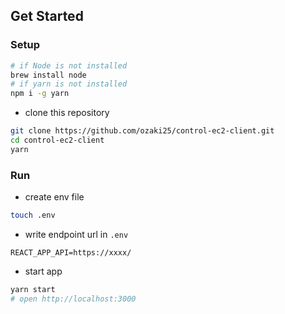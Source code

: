 ## Get Started

### Setup

```bash
# if Node is not installed
brew install node
# if yarn is not installed
npm i -g yarn
```

- clone this repository

```bash
git clone https://github.com/ozaki25/control-ec2-client.git
cd control-ec2-client
yarn
```

### Run

- create env file

```bash
touch .env
```

- write endpoint url in `.env`

```
REACT_APP_API=https://xxxx/
```

- start app

```bash
yarn start
# open http://localhost:3000
```
